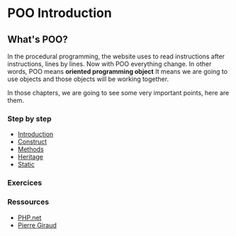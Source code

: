 # POO Introduction

## What's POO?

In the procedural programming, the website uses to read instructions after instructions, lines by lines. Now with POO everything change.
In other words, POO means **oriented programming object** It means we are going to use objects and those objects will be working together.

In those chapters, we are going to see some very important points, here are them.

### Step by step

- [Introduction](01.Introduction/readme.md)
- [Construct](02.contruct/readme.md)
- [Methods](03.methods/readme.md)
- [Heritage](04.heritage/readme.md)
- [Static](05.static/readme.md)

### Exercices

### Ressources
- [PHP.net](https://www.php.net/manual/en/language.oop5.php)
- [Pierre Giraud](https://www.pierre-giraud.com/php-mysql-apprendre-coder-cours/introduction-programmation-orientee-objet/)